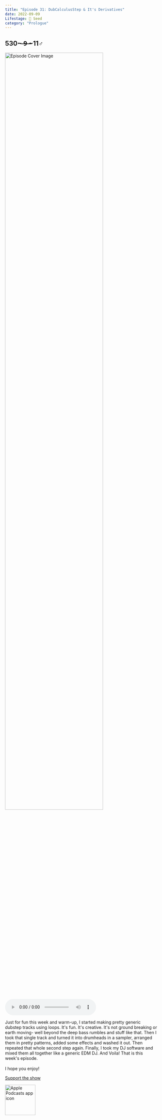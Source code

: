```yaml
---
title: "Episode 31: DubCalculusStep & It's Derivatives"
date: 2022-09-09
Lifestage: 🌱 Seed
category: "Prologue"
---
```

## 530~ ̶9̶ ̶~11♂
<img src="https://artwork.captivate.fm/f1ad613f-0fd2-4d23-a696-4e274b5265d2/60854458c4d1acdf4e1c2f79c4137142.jpg" alt="Episode Cover Image" width=80%/>
<audio controls>
  <source src="https://podcasts.captivate.fm/media/19deb5a2-dd05-40dc-a379-3becf4254d7d/11291770-episode-31-dubcalculusstep-it-s-derivatives.mp3" type="audio/mpeg">
  Your browser does not support the audio element.
</audio>

<p>Just for fun this week and warm-up, I started making pretty generic dubstep tracks using loops. It&apos;s fun. It&apos;s creative. It&apos;s not ground breaking or earth moving- well beyond the deep bass rumbles and stuff like that. Then I took that single track and turned it into drumheads in a sampler, arranged them in pretty patterns, added some effects and washed it out. Then repeated that whole second step again. Finally, I took my DJ software and mixed them all together like a generic EDM DJ. And Voila! That is this week&apos;s episode.<br/><br/>I hope you enjoy!</p><a rel="payment" href="https://www.paypal.com/donate/?hosted_button_id=WX3GRUK5BHJLS">Support the show</a>

<a href="https://podcasts.apple.com/us/podcast/living-room-music/id1608791560?tscg=30200&itsct=podcast_box_appicon&ls=1&mttnsubad=1608791560" style="display: inline-block;"><img src="https://toolbox.marketingtools.apple.com/api/v2/badges/app-icon-podcasts/standard/en-us" alt="Apple Podcasts app icon" style="width: 100px; height: 100px; vertical-align: middle; object-fit: contain;" /></a>
    